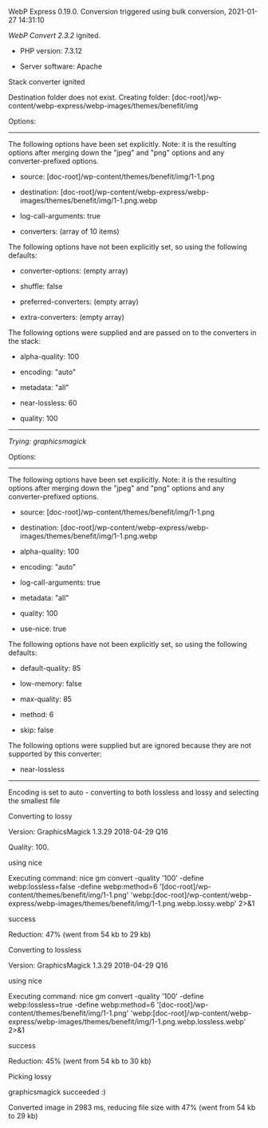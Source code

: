 WebP Express 0.19.0. Conversion triggered using bulk conversion, 2021-01-27 14:31:10

*WebP Convert 2.3.2*  ignited.
- PHP version: 7.3.12
- Server software: Apache

Stack converter ignited
Destination folder does not exist. Creating folder: [doc-root]/wp-content/webp-express/webp-images/themes/benefit/img

Options:
------------
The following options have been set explicitly. Note: it is the resulting options after merging down the "jpeg" and "png" options and any converter-prefixed options.
- source: [doc-root]/wp-content/themes/benefit/img/1-1.png
- destination: [doc-root]/wp-content/webp-express/webp-images/themes/benefit/img/1-1.png.webp
- log-call-arguments: true
- converters: (array of 10 items)

The following options have not been explicitly set, so using the following defaults:
- converter-options: (empty array)
- shuffle: false
- preferred-converters: (empty array)
- extra-converters: (empty array)

The following options were supplied and are passed on to the converters in the stack:
- alpha-quality: 100
- encoding: "auto"
- metadata: "all"
- near-lossless: 60
- quality: 100
------------


*Trying: graphicsmagick* 

Options:
------------
The following options have been set explicitly. Note: it is the resulting options after merging down the "jpeg" and "png" options and any converter-prefixed options.
- source: [doc-root]/wp-content/themes/benefit/img/1-1.png
- destination: [doc-root]/wp-content/webp-express/webp-images/themes/benefit/img/1-1.png.webp
- alpha-quality: 100
- encoding: "auto"
- log-call-arguments: true
- metadata: "all"
- quality: 100
- use-nice: true

The following options have not been explicitly set, so using the following defaults:
- default-quality: 85
- low-memory: false
- max-quality: 85
- method: 6
- skip: false

The following options were supplied but are ignored because they are not supported by this converter:
- near-lossless
------------

Encoding is set to auto - converting to both lossless and lossy and selecting the smallest file

Converting to lossy
Version: GraphicsMagick 1.3.29 2018-04-29 Q16 
Quality: 100. 
using nice
Executing command: nice gm convert -quality '100' -define webp:lossless=false -define webp:method=6 '[doc-root]/wp-content/themes/benefit/img/1-1.png' 'webp:[doc-root]/wp-content/webp-express/webp-images/themes/benefit/img/1-1.png.webp.lossy.webp' 2>&1
success
Reduction: 47% (went from 54 kb to 29 kb)

Converting to lossless
Version: GraphicsMagick 1.3.29 2018-04-29 Q16 
using nice
Executing command: nice gm convert -quality '100' -define webp:lossless=true -define webp:method=6 '[doc-root]/wp-content/themes/benefit/img/1-1.png' 'webp:[doc-root]/wp-content/webp-express/webp-images/themes/benefit/img/1-1.png.webp.lossless.webp' 2>&1
success
Reduction: 45% (went from 54 kb to 30 kb)

Picking lossy
graphicsmagick succeeded :)

Converted image in 2983 ms, reducing file size with 47% (went from 54 kb to 29 kb)
